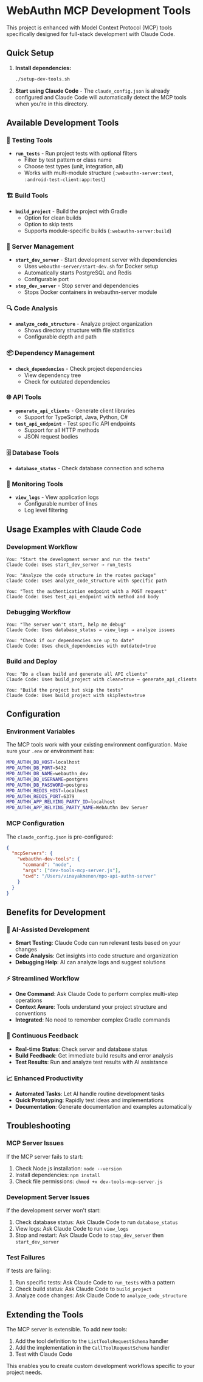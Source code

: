 # WebAuthn MCP Development Tools

This project is enhanced with Model Context Protocol (MCP) tools specifically designed for full-stack development with Claude Code.

## Quick Setup

1. **Install dependencies:**
   ```bash
   ./setup-dev-tools.sh
   ```

2. **Start using Claude Code** - The `claude_config.json` is already configured and Claude Code will automatically detect the MCP tools when you're in this directory.

## Available Development Tools

### 🧪 Testing Tools
- **`run_tests`** - Run project tests with optional filters
  - Filter by test pattern or class name
  - Choose test types (unit, integration, all)
  - Works with multi-module structure (`:webauthn-server:test`, `:android-test-client:app:test`)

### 🏗️ Build Tools  
- **`build_project`** - Build the project with Gradle
  - Option for clean builds
  - Option to skip tests
  - Supports module-specific builds (`:webauthn-server:build`)

### 🚀 Server Management
- **`start_dev_server`** - Start development server with dependencies
  - Uses `webauthn-server/start-dev.sh` for Docker setup
  - Automatically starts PostgreSQL and Redis
  - Configurable port
- **`stop_dev_server`** - Stop server and dependencies
  - Stops Docker containers in webauthn-server module

### 🔍 Code Analysis
- **`analyze_code_structure`** - Analyze project organization
  - Shows directory structure with file statistics
  - Configurable depth and path

### 📦 Dependency Management
- **`check_dependencies`** - Check project dependencies
  - View dependency tree
  - Check for outdated dependencies

### 🌐 API Tools
- **`generate_api_clients`** - Generate client libraries
  - Support for TypeScript, Java, Python, C#
- **`test_api_endpoint`** - Test specific API endpoints
  - Support for all HTTP methods
  - JSON request bodies

### 🗄️ Database Tools
- **`database_status`** - Check database connection and schema

### 📝 Monitoring Tools
- **`view_logs`** - View application logs
  - Configurable number of lines
  - Log level filtering

## Usage Examples with Claude Code

### Development Workflow
```
You: "Start the development server and run the tests"
Claude Code: Uses start_dev_server → run_tests

You: "Analyze the code structure in the routes package"  
Claude Code: Uses analyze_code_structure with specific path

You: "Test the authentication endpoint with a POST request"
Claude Code: Uses test_api_endpoint with method and body
```

### Debugging Workflow
```
You: "The server won't start, help me debug"
Claude Code: Uses database_status → view_logs → analyze issues

You: "Check if our dependencies are up to date"
Claude Code: Uses check_dependencies with outdated=true
```

### Build and Deploy
```
You: "Do a clean build and generate all API clients"
Claude Code: Uses build_project with clean=true → generate_api_clients

You: "Build the project but skip the tests"
Claude Code: Uses build_project with skipTests=true
```

## Configuration

### Environment Variables
The MCP tools work with your existing environment configuration. Make sure your `.env` or environment has:

```bash
MPO_AUTHN_DB_HOST=localhost
MPO_AUTHN_DB_PORT=5432
MPO_AUTHN_DB_NAME=webauthn_dev
MPO_AUTHN_DB_USERNAME=postgres
MPO_AUTHN_DB_PASSWORD=postgres
MPO_AUTHN_REDIS_HOST=localhost
MPO_AUTHN_REDIS_PORT=6379
MPO_AUTHN_APP_RELYING_PARTY_ID=localhost
MPO_AUTHN_APP_RELYING_PARTY_NAME=WebAuthn Dev Server
```

### MCP Configuration
The `claude_config.json` is pre-configured:

```json
{
  "mcpServers": {
    "webauthn-dev-tools": {
      "command": "node",
      "args": ["dev-tools-mcp-server.js"],
      "cwd": "/Users/vinayakmenon/mpo-api-authn-server"
    }
  }
}
```

## Benefits for Development

### 🤖 AI-Assisted Development
- **Smart Testing**: Claude Code can run relevant tests based on your changes
- **Code Analysis**: Get insights into code structure and organization
- **Debugging Help**: AI can analyze logs and suggest solutions

### ⚡ Streamlined Workflow
- **One Command**: Ask Claude Code to perform complex multi-step operations
- **Context Aware**: Tools understand your project structure and conventions
- **Integrated**: No need to remember complex Gradle commands

### 🔄 Continuous Feedback
- **Real-time Status**: Check server and database status
- **Build Feedback**: Get immediate build results and error analysis
- **Test Results**: Run and analyze test results with AI assistance

### 📈 Enhanced Productivity
- **Automated Tasks**: Let AI handle routine development tasks
- **Quick Prototyping**: Rapidly test ideas and implementations
- **Documentation**: Generate documentation and examples automatically

## Troubleshooting

### MCP Server Issues
If the MCP server fails to start:
1. Check Node.js installation: `node --version`
2. Install dependencies: `npm install`
3. Check file permissions: `chmod +x dev-tools-mcp-server.js`

### Development Server Issues
If the development server won't start:
1. Check database status: Ask Claude Code to run `database_status`
2. View logs: Ask Claude Code to run `view_logs`
3. Stop and restart: Ask Claude Code to `stop_dev_server` then `start_dev_server`

### Test Failures
If tests are failing:
1. Run specific tests: Ask Claude Code to `run_tests` with a pattern
2. Check build status: Ask Claude Code to `build_project`
3. Analyze code changes: Ask Claude Code to `analyze_code_structure`

## Extending the Tools

The MCP server is extensible. To add new tools:

1. Add the tool definition to the `ListToolsRequestSchema` handler
2. Add the implementation in the `CallToolRequestSchema` handler
3. Test with Claude Code

This enables you to create custom development workflows specific to your project needs.